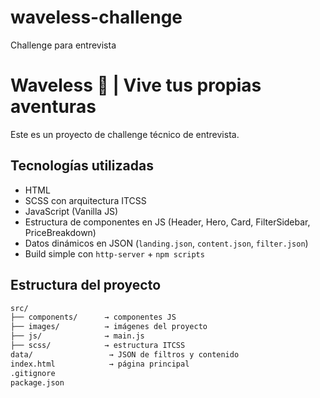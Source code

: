 # waveless-challenge
Challenge para entrevista

# Waveless 🌊 | Vive tus propias aventuras

Este es un proyecto de challenge técnico de entrevista.

## Tecnologías utilizadas

- HTML
- SCSS con arquitectura ITCSS
- JavaScript (Vanilla JS)
- Estructura de componentes en JS (Header, Hero, Card, FilterSidebar, PriceBreakdown)
- Datos dinámicos en JSON (`landing.json`, `content.json`, `filter.json`)
- Build simple con `http-server` + `npm scripts`

## Estructura del proyecto
```txt
src/
├── components/      → componentes JS
├── images/          → imágenes del proyecto
├── js/              → main.js
├── scss/            → estructura ITCSS
data/                 → JSON de filtros y contenido
index.html            → página principal
.gitignore
package.json